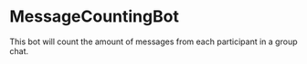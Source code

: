# MessageCountingBot
This bot will count the amount of messages from each participant in a group chat.
